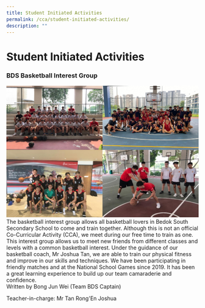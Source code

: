 ```yaml
---
title: Student Initiated Activities
permalink: /cca/student-initiated-activities/
description: ""
---
```

Student Initiated Activities
============================

### BDS Basketball Interest Group


![BDS Basketball Interest Group](/images/basketball.jpg)
The basketball interest group allows all basketball lovers in Bedok South Secondary School to come and train together. Although this is not an official Co-Curricular Activity (CCA), we meet during our free time to train as one. This interest group allows us to meet new friends from different classes and levels with a common basketball interest. Under the guidance of our basketball coach, Mr Joshua Tan, we are able to train our physical fitness and improve in our skills and techniques. We have been participating in friendly matches and at the National School Games since 2019. It has been a great learning experience to build up our team camaraderie and confidence. <br>
Written by Bong Jun Wei (Team BDS Captain)

  

Teacher-in-charge: Mr Tan Rong'En Joshua